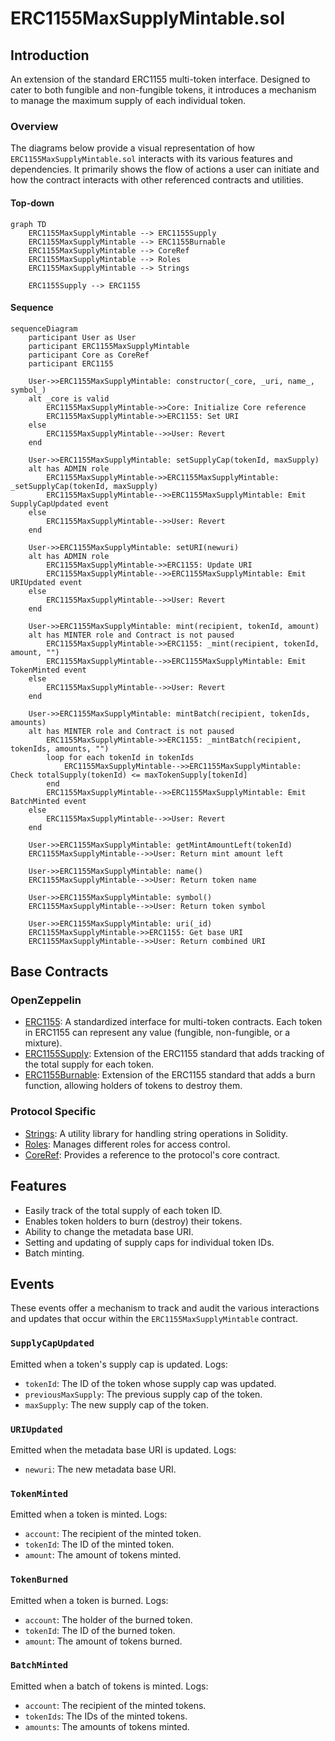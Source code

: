 # ERC1155MaxSupplyMintable.sol

## Introduction
An extension of the standard ERC1155 multi-token interface. Designed to cater to both fungible and non-fungible tokens, it introduces a mechanism to manage the maximum supply of each individual token.

### Overview
The diagrams below provide a visual representation of how `ERC1155MaxSupplyMintable.sol` interacts with its various features and dependencies. It primarily shows the flow of actions a user can initiate and how the contract interacts with other referenced contracts and utilities.

#### Top-down
```mermaid
graph TD
    ERC1155MaxSupplyMintable --> ERC1155Supply
    ERC1155MaxSupplyMintable --> ERC1155Burnable
    ERC1155MaxSupplyMintable --> CoreRef
    ERC1155MaxSupplyMintable --> Roles
    ERC1155MaxSupplyMintable --> Strings
    
    ERC1155Supply --> ERC1155
```

#### Sequence
```mermaid
sequenceDiagram
    participant User as User
    participant ERC1155MaxSupplyMintable
    participant Core as CoreRef
    participant ERC1155

    User->>ERC1155MaxSupplyMintable: constructor(_core, _uri, name_, symbol_)
    alt _core is valid
        ERC1155MaxSupplyMintable->>Core: Initialize Core reference
        ERC1155MaxSupplyMintable->>ERC1155: Set URI
    else
        ERC1155MaxSupplyMintable-->>User: Revert
    end

    User->>ERC1155MaxSupplyMintable: setSupplyCap(tokenId, maxSupply)
    alt has ADMIN role
        ERC1155MaxSupplyMintable->>ERC1155MaxSupplyMintable: _setSupplyCap(tokenId, maxSupply)
        ERC1155MaxSupplyMintable-->>ERC1155MaxSupplyMintable: Emit SupplyCapUpdated event
    else
        ERC1155MaxSupplyMintable-->>User: Revert
    end

    User->>ERC1155MaxSupplyMintable: setURI(newuri)
    alt has ADMIN role
        ERC1155MaxSupplyMintable->>ERC1155: Update URI
        ERC1155MaxSupplyMintable-->>ERC1155MaxSupplyMintable: Emit URIUpdated event
    else
        ERC1155MaxSupplyMintable-->>User: Revert
    end

    User->>ERC1155MaxSupplyMintable: mint(recipient, tokenId, amount)
    alt has MINTER role and Contract is not paused
        ERC1155MaxSupplyMintable->>ERC1155: _mint(recipient, tokenId, amount, "")
        ERC1155MaxSupplyMintable-->>ERC1155MaxSupplyMintable: Emit TokenMinted event
    else
        ERC1155MaxSupplyMintable-->>User: Revert
    end

    User->>ERC1155MaxSupplyMintable: mintBatch(recipient, tokenIds, amounts)
    alt has MINTER role and Contract is not paused
        ERC1155MaxSupplyMintable->>ERC1155: _mintBatch(recipient, tokenIds, amounts, "")
        loop for each tokenId in tokenIds
            ERC1155MaxSupplyMintable-->>ERC1155MaxSupplyMintable: Check totalSupply(tokenId) <= maxTokenSupply[tokenId]
        end
        ERC1155MaxSupplyMintable-->>ERC1155MaxSupplyMintable: Emit BatchMinted event
    else
        ERC1155MaxSupplyMintable-->>User: Revert
    end

    User->>ERC1155MaxSupplyMintable: getMintAmountLeft(tokenId)
    ERC1155MaxSupplyMintable-->>User: Return mint amount left

    User->>ERC1155MaxSupplyMintable: name()
    ERC1155MaxSupplyMintable-->>User: Return token name

    User->>ERC1155MaxSupplyMintable: symbol()
    ERC1155MaxSupplyMintable-->>User: Return token symbol

    User->>ERC1155MaxSupplyMintable: uri(_id)
    ERC1155MaxSupplyMintable->>ERC1155: Get base URI
    ERC1155MaxSupplyMintable-->>User: Return combined URI
```

## Base Contracts
### OpenZeppelin
- [ERC1155](https://github.com/OpenZeppelin/openzeppelin-contracts/blob/master/contracts/token/ERC1155/ERC1155.sol): A standardized interface for multi-token contracts. Each token in ERC1155 can represent any value (fungible, non-fungible, or a mixture).
- [ERC1155Supply](https://github.com/OpenZeppelin/openzeppelin-contracts/blob/master/contracts/token/ERC1155/extensions/ERC1155Supply.sol): Extension of the ERC1155 standard that adds tracking of the total supply for each token.
- [ERC1155Burnable](https://github.com/OpenZeppelin/openzeppelin-contracts/blob/master/contracts/token/ERC1155/extensions/ERC1155Burnable.sol): Extension of the ERC1155 standard that adds a burn function, allowing holders of tokens to destroy them.
### Protocol Specific
- [Strings](https://github.com/ZTX-Foundation/tuxedo/blob/develop/src/utils/Strings.sol): A utility library for handling string operations in Solidity.
- [Roles](https://github.com/ZTX-Foundation/tuxedo/blob/develop/src/core/Roles.sol): Manages different roles for access control.
- [CoreRef](https://github.com/ZTX-Foundation/tuxedo/blob/develop/src/refs/CoreRef.sol): Provides a reference to the protocol's core contract.

## Features
- Easily track of the total supply of each token ID.
- Enables token holders to burn (destroy) their tokens.
- Ability to change the metadata base URI.
- Setting and updating of supply caps for individual token IDs.
- Batch minting.

## Events
These events offer a mechanism to track and audit the various interactions and updates that occur within the `ERC1155MaxSupplyMintable` contract.

### `SupplyCapUpdated`
Emitted when a token's supply cap is updated.
Logs:
- `tokenId`: The ID of the token whose supply cap was updated.
- `previousMaxSupply`: The previous supply cap of the token.
- `maxSupply`: The new supply cap of the token.

### `URIUpdated`
Emitted when the metadata base URI is updated.
Logs:
- `newuri`: The new metadata base URI.

### `TokenMinted`
Emitted when a token is minted.
Logs:
- `account`: The recipient of the minted token.
- `tokenId`: The ID of the minted token.
- `amount`: The amount of tokens minted.

### `TokenBurned`
Emitted when a token is burned.
Logs:
- `account`: The holder of the burned token.
- `tokenId`: The ID of the burned token.
- `amount`: The amount of tokens burned.

### `BatchMinted`
Emitted when a batch of tokens is minted.
Logs:
- `account`: The recipient of the minted tokens.
- `tokenIds`: The IDs of the minted tokens.
- `amounts`: The amounts of tokens minted.
